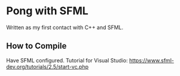# Pong with SFML 

Written as my first contact with C++ and SFML. 

## How to Compile

Have SFML configured. Tutorial for Visual Studio: https://www.sfml-dev.org/tutorials/2.5/start-vc.php
